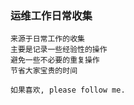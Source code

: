 ### 运维工作日常收集
`来源于日常工作的收集`  
`主要是记录一些经验性的操作`  
`避免一些不必要的重复操作`  
`节省大家宝贵的时间`  

`如果喜欢, please follow me.`
